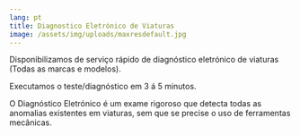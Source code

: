 ```yaml
---
lang: pt
title: Diagnostico Eletrónico de Viaturas
image: /assets/img/uploads/maxresdefault.jpg
---
```

Disponibilizamos de serviço rápido de diagnóstico eletrónico de viaturas (Todas as marcas e modelos).

Executamos o teste/diagnóstico em 3 á 5 minutos.

O Diagnóstico Eletrónico é um exame rigoroso que detecta todas as anomalias existentes em viaturas, sem que se precise o uso de ferramentas mecânicas.
